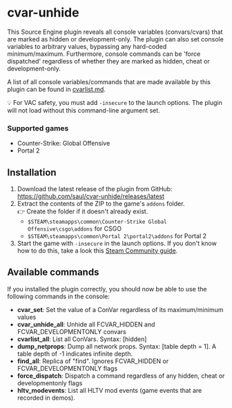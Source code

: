 # cvar-unhide

This Source Engine plugin reveals all console variables (convars/cvars) that are marked as hidden or development-only. The plugin can also set console variables to arbitrary values, bypassing any hard-coded minimum/maximum. Furthermore, console commands can be 'force dispatched' regardless of whether they are marked as hidden, cheat or development-only.

A list of all console variables/commands that are made available by this plugin can be found in [cvarlist.md](./cvarlist.md).

💡 For VAC safety, you must add `-insecure` to the launch options. The plugin will not load without this command-line argument set.

### Supported games

- Counter-Strike: Global Offensive
- Portal 2

## Installation

1. Download the latest release of the plugin from GitHub: https://github.com/saul/cvar-unhide/releases/latest
2. Extract the contents of the ZIP to the game's `addons` folder. \
   👉 Create the folder if it doesn't already exist.
   - `$STEAM\steamapps\common\Counter-Strike Global Offensive\csgo\addons` for CSGO
   - `$STEAM\steamapps\common\Portal 2\portal2\addons` for Portal 2
3. Start the game with `-insecure` in the launch options. If you don't know how to do this, take a look this [Steam Community guide](https://steamcommunity.com/sharedfiles/filedetails/?id=379782151).

## Available commands

If you installed the plugin correctly, you should now be able to use the following commands in the console:

- **cvar_set**: Set the value of a ConVar regardless of its maximum/minimum values
- **cvar_unhide_all**: Unhide all FCVAR_HIDDEN and FCVAR_DEVELOPMENTONLY convars
- **cvarlist_all**: List all ConVars. Syntax: [hidden]
- **dump_netprops**: Dump all network props. Syntax: [table depth = 1]. A table depth of -1 indicates infinite depth.
- **find_all**: Replica of "find". Ignores FCVAR_HIDDEN or FCVAR_DEVELOPMENTONLY flags
- **force_dispatch**: Dispatch a command regardless of any hidden, cheat or developmentonly flags
- **hltv_modevents**: List all HLTV mod events (game events that are recorded in demos).
